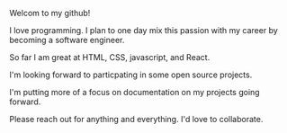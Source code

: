 Welcom to my github!

I love programming. I plan to one day mix this passion with my career by becoming a software engineer. 

So far I am great at HTML, CSS, javascript, and React. 

I'm looking forward to particpating in some open source projects. 

I'm putting more of a focus on documentation on my projects going forward. 

Please reach out for anything and everything. I'd love to collaborate. 

